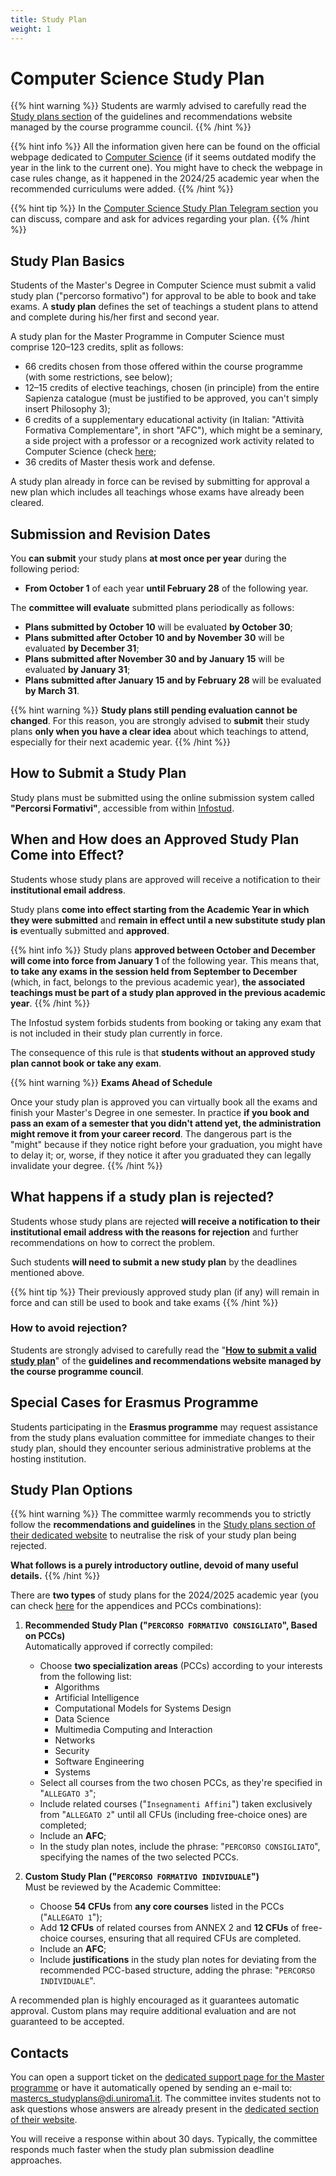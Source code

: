 ```yaml
---
title: Study Plan
weight: 1
---
```


# Computer Science Study Plan

{{% hint warning %}}
<i class="fa-solid fa-triangle-exclamation" style="color: #FFD43B;"></i>
Students are warmly advised to carefully read the [Study plans section](https://mastercs.teaching.di.uniroma1.it/master-programme-in-computer-science/study-plans) of the guidelines and recommendations website managed by the course programme council.
{{% /hint %}}

{{% hint info %}}
<i class="fa-solid fa-circle-info" style="color: #74C0FC;"></i>
All the information given here can be found on the official webpage dedicated to [Computer Science](https://corsidilaurea.uniroma1.it/en/corso/2024/29932/programmazione#bootstrap-fieldgroup-nav-item-custom-tailoring-your-programme) (if it seems outdated modify the year in the link to the current one). You might have to check the webpage in case rules change, as it happened in the 2024/25 academic year when the recommended curriculums were added.
{{% /hint %}}

{{% hint tip %}}
<i class="fa-solid fa-lightbulb" style="color: #238636;"></i>
In the [Computer Science Study Plan Telegram section](https://t.me/computersciencesapienza/9766I) you can discuss, compare and ask for advices regarding your plan.
{{% /hint %}}

## Study Plan Basics

Students of the Master's Degree in Computer Science must submit a valid study plan ("percorso formativo") for approval to be able to book and take exams. A **study plan** defines the set of teachings a student plans to attend and complete during his/her first and second year.

A study plan for the Master Programme in Computer Science must comprise 120–123 credits, split as follows:
- 66 credits chosen from those offered within the course programme (with some restrictions, see below);
- 12–15 credits of elective teachings, chosen (in principle) from the entire Sapienza catalogue (must be justified to be approved, you can't simply insert Philosophy 3);
- 6 credits of a supplementary educational activity (in Italian: "Attività Formativa Complementare", in short "AFC"), which might be a seminary, a side project with a professor or a recognized work activity related to Computer Science (check [here](https://docs.google.com/document/d/e/2PACX-1vRMVE88DZffehZflMrOBiBL2YV40IZ5ZA-naM3d5cZm1Sws1NS9mXGXdrRw0L4a9yObgHgnlwHNQTG8/pub);
- 36 credits of Master thesis work and defense.

A study plan already in force can be revised by submitting for approval a new plan which includes all teachings whose exams have already been cleared.

## Submission and Revision Dates

You **can submit** your study plans **at most once per year** during the following period:
- **From October 1** of each year **until February 28** of the following year.

The **committee will evaluate** submitted plans periodically as follows:
- **Plans submitted by October 10** will be evaluated **by October 30**;
- **Plans submitted after October 10 and by November 30** will be evaluated **by December 31**;
- **Plans submitted after November 30 and by January 15** will be evaluated **by January 31**;
- **Plans submitted after January 15 and by February 28** will be evaluated **by March 31**.

{{% hint warning %}}
<i class="fa-solid fa-triangle-exclamation" style="color: #FFD43B;"></i>
**Study plans still pending evaluation cannot be changed**. For this reason, you are strongly advised to **submit** their study plans **only when you have a clear idea** about which teachings to attend, especially for their next academic year.
{{% /hint %}}

## How to Submit a Study Plan

Study plans must be submitted using the online submission system called **"Percorsi Formativi"**, accessible from within [Infostud](http://www.uniroma1.it/studenti).

## When and How does an Approved Study Plan Come into Effect?

Students whose study plans are approved will receive a notification to their **institutional email address**.

Study plans **come into effect starting from the Academic Year in which they were submitted** and **remain in effect until a new substitute study plan is** eventually submitted and **approved**.

{{% hint info %}}
<i class="fa-solid fa-circle-info" style="color: #74C0FC;"></i>
Study plans **approved between October and December will come into force from January 1** of the following year. This means that, **to take any exams in the session held from September to December** (which, in fact, belongs to the previous academic year), **the associated teachings must be part of a study plan approved in the previous academic year**.
{{% /hint %}}

The Infostud system forbids students from booking or taking any exam that is not included in their study plan currently in force.

The consequence of this rule is that **students without an approved study plan cannot book or take any exam**.

{{% hint warning %}}
<i class="fa-solid fa-triangle-exclamation" style="color: #FFD43B;"></i> **Exams Ahead of Schedule**

Once your study plan is approved you can virtually book all the exams and finish your Master's Degree in one semester. In practice **if you book and pass an exam of a semester that you didn't attend yet, the administration might remove it from your career record**. The dangerous part is the "might" because if they notice right before your graduation, you might have to delay it; or, worse, if they notice it after you graduated they can legally invalidate your degree.
{{% /hint %}}

## What happens if a study plan is rejected?

Students whose study plans are rejected **will receive a notification to their institutional email address with the reasons for rejection** and further recommendations on how to correct the problem.

Such students **will need to submit a new study plan** by the deadlines mentioned above.

{{% hint tip %}}
<i class="fa-solid fa-lightbulb" style="color: #238636;"></i>
Their previously approved study plan (if any) will remain in force and can still be used to book and take exams
{{% /hint %}}

### **How to avoid rejection?**

Students are strongly advised to carefully read the "[**How to submit a valid study plan**](https://mastercs.teaching.di.uniroma1.it/master-programme-in-computer-science/study-plans/how-to-submit-a-valid-study-plan)" of the **guidelines and recommendations website managed by the course programme council**.

## Special Cases for Erasmus Programme

Students participating in the **Erasmus programme** may request assistance from the study plans evaluation committee for immediate changes to their study plan, should they encounter serious administrative problems at the hosting institution.

## Study Plan Options

{{% hint warning %}}
<i class="fa-solid fa-triangle-exclamation" style="color: #FFD43B;"></i>
The committee warmly recommends you to strictly follow the **recommendations and guidelines** in the [Study plans section of their dedicated website](https://mastercs.teaching.di.uniroma1.it/master-programme-in-computer-science) to neutralise the risk of your study plan being rejected.

**What follows is a purely introductory outline, devoid of many useful details.**
{{% /hint %}}

There are **two types** of study plans for the 2024/2025 academic year (you can check [here](https://docs.google.com/document/d/1kasq5efzmuVXt2SlMfGnvn1gUD5bD877/edit) for the appendices and PCCs combinations):

1. **Recommended Study Plan ("`PERCORSO FORMATIVO CONSIGLIATO`", Based on PCCs)**  
   Automatically approved if correctly compiled:
   - Choose **two specialization areas** (PCCs) according to your interests from the following list:
      - Algorithms
      - Artificial Intelligence
      - Computational Models for Systems Design
      - Data Science
      - Multimedia Computing and Interaction
      - Networks
      - Security
      - Software Engineering
      - Systems
   - Select all courses from the two chosen PCCs, as they're specified in "`ALLEGATO 3`";
   - Include related courses ("`Insegnamenti Affini`") taken exclusively from "`ALLEGATO 2`" until all CFUs (including free-choice ones) are completed;
   - Include an **AFC**;
   - In the study plan notes, include the phrase: "`PERCORSO CONSIGLIATO`", specifying the names of the two selected PCCs.

2. **Custom Study Plan ("`PERCORSO FORMATIVO INDIVIDUALE`")**  
   Must be reviewed by the Academic Committee:
   - Choose **54 CFUs** from **any core courses** listed in the PCCs ("`ALLEGATO 1`");
   - Add **12 CFUs** of related courses from ANNEX 2 and **12 CFUs** of free-choice courses, ensuring that all required CFUs are completed.
   - Include an **AFC**;
   - Include **justifications** in the study plan notes for deviating from the recommended PCC-based structure, adding the phrase: "`PERCORSO INDIVIDUALE`".

A recommended plan is highly encouraged as it guarantees automatic approval. Custom plans may require additional evaluation and are not guaranteed to be accepted.

## Contacts

You can open a support ticket on the [dedicated support page for the Master programme](https://support.mastercs.teaching.di.uniroma1.it/index.php) or have it automatically opened by sending an e-mail to: mastercs_studyplans@di.uniroma1.it. The committee invites students not to ask questions whose answers are already present in the [dedicated section of their website](https://mastercs.teaching.di.uniroma1.it/master-programme-in-computer-science/study-plans).

You will receive a response within about 30 days. Typically, the committee responds much faster when the study plan submission deadline approaches.
